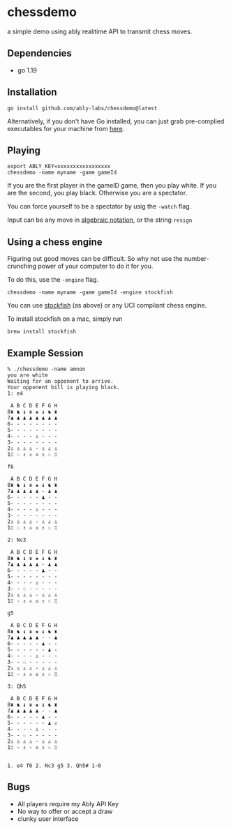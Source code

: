 # chessdemo

a simple demo using ably realitime API to transmit chess moves.

## Dependencies

- go 1.19

## Installation

`go install github.com/ably-labs/chessdemo@latest`

Alternatively, if you don't have Go installed, you can just grab 
pre-complied executables for your machine from 
[here](https://github.com/ably-labs/chessdemo/releases).

## Playing

```
export ABLY_KEY=xxxxxxxxxxxxxxxxx
chessdemo -name myname -game gameId
```

If you are the first player in the gameID game, then you play white.
If you are the second, you play black.
Otherwise you are a spectator.

You can force yourself to be a spectator by usig the `-watch` flag.

Input can be any move in [algebraic notation](https://en.wikipedia.org/wiki/Algebraic_notation_(chess)), or the string `resign`

## Using a chess engine
Figuring out good moves can be difficult. So why not use the number-crunching
power of your computer to do it for you.

To do this, use the `-engine` flag.


```
chessdemo -name myname -game gameId -engine stockfish
```

You can use [stockfish](https://stockfishchess.org/) (as above) or any UCI compliant chess engine.

To install stockfish on a mac, simply run

```
brew install stockfish
```

## Example Session

```
% ./chessdemo -name amnon
you are white
Waiting for an opponent to arrive.
Your opponent bill is playing black.
1: e4

 A B C D E F G H
8♜ ♞ ♝ ♛ ♚ ♝ ♞ ♜
7♟ ♟ ♟ ♟ ♟ ♟ ♟ ♟
6- - - - - - - -
5- - - - - - - -
4- - - - ♙ - - -
3- - - - - - - -
2♙ ♙ ♙ ♙ - ♙ ♙ ♙
1♖ ♘ ♗ ♕ ♔ ♗ ♘ ♖

f6

 A B C D E F G H
8♜ ♞ ♝ ♛ ♚ ♝ ♞ ♜
7♟ ♟ ♟ ♟ ♟ - ♟ ♟
6- - - - - ♟ - -
5- - - - - - - -
4- - - - ♙ - - -
3- - - - - - - -
2♙ ♙ ♙ ♙ - ♙ ♙ ♙
1♖ ♘ ♗ ♕ ♔ ♗ ♘ ♖

2: Nc3

 A B C D E F G H
8♜ ♞ ♝ ♛ ♚ ♝ ♞ ♜
7♟ ♟ ♟ ♟ ♟ - ♟ ♟
6- - - - - ♟ - -
5- - - - - - - -
4- - - - ♙ - - -
3- - ♘ - - - - -
2♙ ♙ ♙ ♙ - ♙ ♙ ♙
1♖ - ♗ ♕ ♔ ♗ ♘ ♖

g5

 A B C D E F G H
8♜ ♞ ♝ ♛ ♚ ♝ ♞ ♜
7♟ ♟ ♟ ♟ ♟ - - ♟
6- - - - - ♟ - -
5- - - - - - ♟ -
4- - - - ♙ - - -
3- - ♘ - - - - -
2♙ ♙ ♙ ♙ - ♙ ♙ ♙
1♖ - ♗ ♕ ♔ ♗ ♘ ♖

3: Qh5

 A B C D E F G H
8♜ ♞ ♝ ♛ ♚ ♝ ♞ ♜
7♟ ♟ ♟ ♟ ♟ - - ♟
6- - - - - ♟ - -
5- - - - - - ♟ ♕
4- - - - ♙ - - -
3- - ♘ - - - - -
2♙ ♙ ♙ ♙ - ♙ ♙ ♙
1♖ - ♗ - ♔ ♗ ♘ ♖


1. e4 f6 2. Nc3 g5 3. Qh5# 1-0
```


## Bugs
- All players require my Ably API Key
- No way to offer or accept a draw
- clunky user interface
